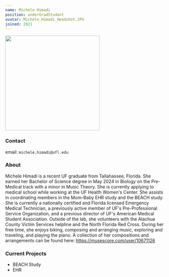 ```yaml
---
name: Michele Himadi
position: underGradStudent
avatar: Michele_Himadi_Headshot.JPG
joined: 2021
---
```


<img width="300" src="{{site.baseurl}}/images/people/{{page.avatar}}" data-action="zoom">

### Contact

email: `michele.himadi@ufl.edu` <br>


### About

Michele Himadi is a recent UF graduate from Tallahassee, Florida. She earned her Bachelor of Science degree in May 2024 in Biology on the Pre-Medical track with a minor in Music Theory. She is currently applying to medical school while working at the UF Health Women's Center. She assists in coordinating members in the Mom-Baby EHR study and the BEACH study. She is currently a nationally certified and Florida licensed Emergency Medical Technician, a previously active member of UF's Pre-Professional Service Organization, and a previous director of UF's American Medical Student Association. Outside of the lab, she volunteers with the Alachua County Victim Services helpline and the North Florida Red Cross. During her free time, she enjoys biking, composing and arranging music, exploring and traveling, and playing the piano. A collection of her compositions and arrangements can be found here: https://musescore.com/user/10671126 


### Current Projects

- BEACH Study
- EHR 
